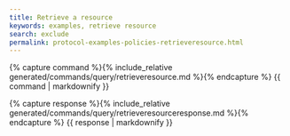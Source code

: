 ```yaml
---
title: Retrieve a resource
keywords: examples, retrieve resource
search: exclude
permalink: protocol-examples-policies-retrieveresource.html
---
```


{% capture command %}{% include_relative generated/commands/query/retrieveresource.md %}{% endcapture %}
{{ command | markdownify }}

{% capture response %}{% include_relative generated/commands/query/retrieveresourceresponse.md %}{% endcapture %}
{{ response | markdownify }}

